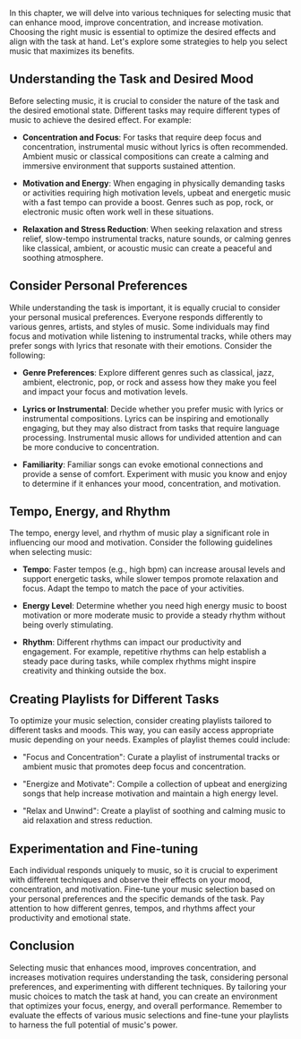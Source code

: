 
In this chapter, we will delve into various techniques for selecting music that can enhance mood, improve concentration, and increase motivation. Choosing the right music is essential to optimize the desired effects and align with the task at hand. Let's explore some strategies to help you select music that maximizes its benefits.

Understanding the Task and Desired Mood
---------------------------------------

Before selecting music, it is crucial to consider the nature of the task and the desired emotional state. Different tasks may require different types of music to achieve the desired effect. For example:

* **Concentration and Focus**: For tasks that require deep focus and concentration, instrumental music without lyrics is often recommended. Ambient music or classical compositions can create a calming and immersive environment that supports sustained attention.

* **Motivation and Energy**: When engaging in physically demanding tasks or activities requiring high motivation levels, upbeat and energetic music with a fast tempo can provide a boost. Genres such as pop, rock, or electronic music often work well in these situations.

* **Relaxation and Stress Reduction**: When seeking relaxation and stress relief, slow-tempo instrumental tracks, nature sounds, or calming genres like classical, ambient, or acoustic music can create a peaceful and soothing atmosphere.

Consider Personal Preferences
-----------------------------

While understanding the task is important, it is equally crucial to consider your personal musical preferences. Everyone responds differently to various genres, artists, and styles of music. Some individuals may find focus and motivation while listening to instrumental tracks, while others may prefer songs with lyrics that resonate with their emotions. Consider the following:

* **Genre Preferences**: Explore different genres such as classical, jazz, ambient, electronic, pop, or rock and assess how they make you feel and impact your focus and motivation levels.

* **Lyrics or Instrumental**: Decide whether you prefer music with lyrics or instrumental compositions. Lyrics can be inspiring and emotionally engaging, but they may also distract from tasks that require language processing. Instrumental music allows for undivided attention and can be more conducive to concentration.

* **Familiarity**: Familiar songs can evoke emotional connections and provide a sense of comfort. Experiment with music you know and enjoy to determine if it enhances your mood, concentration, and motivation.

Tempo, Energy, and Rhythm
-------------------------

The tempo, energy level, and rhythm of music play a significant role in influencing our mood and motivation. Consider the following guidelines when selecting music:

* **Tempo**: Faster tempos (e.g., high bpm) can increase arousal levels and support energetic tasks, while slower tempos promote relaxation and focus. Adapt the tempo to match the pace of your activities.

* **Energy Level**: Determine whether you need high energy music to boost motivation or more moderate music to provide a steady rhythm without being overly stimulating.

* **Rhythm**: Different rhythms can impact our productivity and engagement. For example, repetitive rhythms can help establish a steady pace during tasks, while complex rhythms might inspire creativity and thinking outside the box.

Creating Playlists for Different Tasks
--------------------------------------

To optimize your music selection, consider creating playlists tailored to different tasks and moods. This way, you can easily access appropriate music depending on your needs. Examples of playlist themes could include:

* "Focus and Concentration": Curate a playlist of instrumental tracks or ambient music that promotes deep focus and concentration.

* "Energize and Motivate": Compile a collection of upbeat and energizing songs that help increase motivation and maintain a high energy level.

* "Relax and Unwind": Create a playlist of soothing and calming music to aid relaxation and stress reduction.

Experimentation and Fine-tuning
-------------------------------

Each individual responds uniquely to music, so it is crucial to experiment with different techniques and observe their effects on your mood, concentration, and motivation. Fine-tune your music selection based on your personal preferences and the specific demands of the task. Pay attention to how different genres, tempos, and rhythms affect your productivity and emotional state.

Conclusion
----------

Selecting music that enhances mood, improves concentration, and increases motivation requires understanding the task, considering personal preferences, and experimenting with different techniques. By tailoring your music choices to match the task at hand, you can create an environment that optimizes your focus, energy, and overall performance. Remember to evaluate the effects of various music selections and fine-tune your playlists to harness the full potential of music's power.
